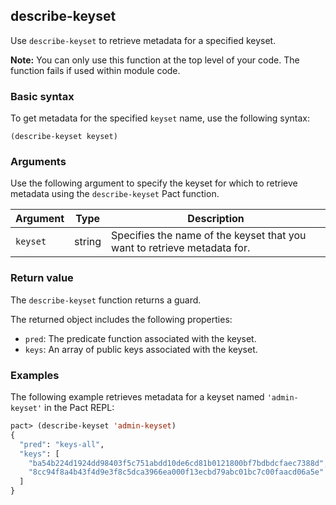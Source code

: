 ## describe-keyset

Use `describe-keyset` to retrieve metadata for a specified keyset.

**Note:** You can only use this function at the top level of your code. The function fails if used within module code.

### Basic syntax

To get metadata for the specified `keyset` name, use the following syntax:

```pact
(describe-keyset keyset)
```

### Arguments

Use the following argument to specify the keyset for which to retrieve metadata using the `describe-keyset` Pact function.

| Argument | Type | Description |
| --- | --- | --- |
| `keyset` | string | Specifies the name of the keyset that you want to retrieve metadata for. |

### Return value

The `describe-keyset` function returns a guard.

The returned object includes the following properties:

- `pred`: The predicate function associated with the keyset.
- `keys`: An array of public keys associated with the keyset.

### Examples

The following example retrieves metadata for a keyset named `'admin-keyset'` in the Pact REPL:

```lisp
pact> (describe-keyset 'admin-keyset)
{
  "pred": "keys-all",
  "keys": [
    "ba54b224d1924dd98403f5c751abdd10de6cd81b0121800bf7bdbdcfaec7388d",
    "8cc94f8a4b43f4d9e3f8c5dca3966ea000f13ecbd79abc01bc7c00faacd06a5e"
  ]
}
```
